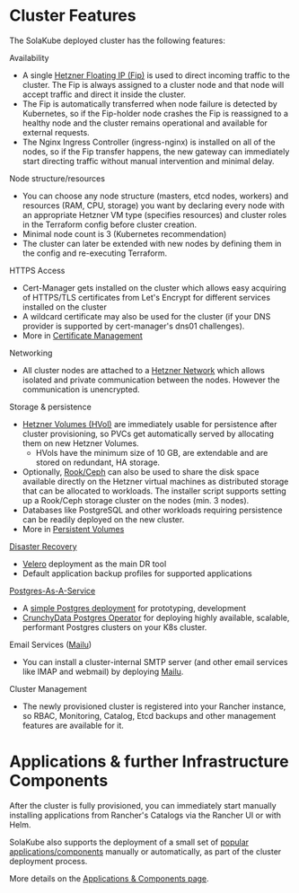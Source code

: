 # Cluster Features

The SolaKube deployed cluster has the following features:

Availability
- A single [Hetzner Floating IP (Fip)](https://wiki.hetzner.de/index.php/CloudServer/en#What_are_floating_IPs_and_how_do_they_work.3F) is used to direct incoming traffic to the cluster. The Fip is always assigned to a cluster node and that node will accept traffic and direct it inside the cluster.
-  The Fip is automatically transferred when node failure is detected by Kubernetes, so if the Fip-holder node crashes the Fip is reassigned to a healthy node and the cluster remains operational and available for external requests. 
- The Nginx Ingress Controller (ingress-nginx) is installed on all of the nodes, so if the Fip transfer happens, the new gateway can immediately start directing traffic without manual intervention and minimal delay.

Node structure/resources
- You can choose any node structure (masters, etcd nodes, workers) and resources (RAM, CPU, storage) you want by declaring every node with an appropriate Hetzner VM type (specifies resources) and cluster roles in the Terraform config before cluster creation.
- Minimal node count is 3 (Kubernetes recommendation)
- The cluster can later be extended with new nodes by defining them in the config and re-executing Terraform.

HTTPS Access
- Cert-Manager gets installed on the cluster which allows easy acquiring of HTTPS/TLS certificates from Let's Encrypt for different services installed on the cluster
- A wildcard certificate may also be used for the cluster (if your DNS provider is supported by cert-manager's dns01 challenges).
- More in [Certificate Management](certificate-management.md) 

Networking
- All cluster nodes are attached to a [Hetzner Network](https://wiki.hetzner.de/index.php/CloudServer/en#Networks) which allows isolated and private communication between the nodes. However the communication is unencrypted.

Storage & persistence
- [Hetzner Volumes (HVol)](https://wiki.hetzner.de/index.php/CloudServer/en#Volumes) are immediately usable for persistence after cluster provisioning, so PVCs get automatically served by allocating them on new Hetzner Volumes.
  - HVols have the minimum size of 10 GB, are extendable and are stored on redundant, HA storage.
- Optionally, [Rook/Ceph](rook.md) can also be used to share the disk space available directly on the Hetzner virtual machines as distributed storage that can be allocated to workloads. The installer script supports setting up a Rook/Ceph storage cluster on the nodes (min. 3 nodes). 
- Databases like PostgreSQL and other workloads requiring persistence can be readily deployed on the new cluster.
- More in [Persistent Volumes](persistent-volumes.md)

[Disaster Recovery](disaster-recovery.md)
- [Velero](velero-backups.md) deployment as the main DR tool
- Default application backup profiles for supported applications

[Postgres-As-A-Service](postgres.md)
- A [simple Postgres deployment](postgres-simple.md) for prototyping, development
- [CrunchyData Postgres Operator](postgres-pgo.md) for deploying highly available, scalable, performant Postgres clusters on your K8s cluster.  

Email Services ([Mailu](mailu.md))
- You can install a cluster-internal SMTP server (and other email services like IMAP and webmail) by deploying [Mailu](mailu.md).
 
Cluster Management
- The newly provisioned cluster is registered into your Rancher instance, so RBAC, Monitoring, Catalog, Etcd backups and other management features are available for it.

# Applications & further Infrastructure Components

After the cluster is fully provisioned, you can immediately start manually installing applications from Rancher's Catalogs via the Rancher UI or with Helm.

SolaKube also supports the deployment of a small set of [popular applications/components](applications.md) manually or automatically, as part of the cluster deployment process. 

More details on the [Applications & Components page](applications.md).
